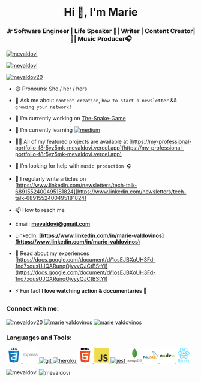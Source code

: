 
<h1 align="center">Hi 👋, I'm Marie</h1>
<h3 align="center">Jr Software Engineer | Life Speaker 📢| Writer | Content Creator|🎹| Music Producer🎧</h3>

<p><a href="https://komarev.com/ghpvc/?username=mevaldovi&style=flat-square"><img src="https://komarev.com/ghpvc/?username=mevaldovi&style=flat-square" alt="mevaldovi" /></a></p>

<p><a href="https://github.com/ryo-ma/github-profile-trophy"><img src="https://github-profile-trophy.vercel.app/?username=mevaldovi" alt="mevaldovi" /></a></p>

<p><a href="https://twitter.com/mevaldov20" target="blank"><img src="https://img.shields.io/twitter/follow/mevaldov20?logo=twitter&style=for-the-badge" alt="mevaldov20" /></a></p>

- 😄 Pronouns: She / her / hers

- 📣 Ask me about `content creation`, `how to start a newsletter` && `growing your network!` 

- 🔭 I’m currently working on [The-Snake-Game](https://github.com/mevaldovi/The-Snake-Game)

- 🌱 I’m currently learning [<img alt="medium" src="https://img.shields.io/badge/Python-FFD43B?style=for-the-badge&logo=python&logoColor=blue" />](https://docs.python.org/3/whatsnew/3.10.html)

- 👨‍💻 All of my featured projects are available at [https://my-professional-portfolio-f8r5yz5mk-mevaldovi.vercel.app](https://my-professional-portfolio-f8r5yz5mk-mevaldovi.vercel.app)

- 🤔 I’m looking for help with `music production 🎧`

- 📝 I regularly write articles on [https://www.linkedin.com/newsletters/tech-talk-6891552400495181824](https://www.linkedin.com/newsletters/tech-talk-6891552400495181824)

- 📫 How to reach me 
- Email: **mevaldovi@gmail.com**
- LinkedIn: **[https://www.linkedin.com/in/marie-valdovinos](https://www.linkedin.com/in/marie-valdovinos)**

- 📄 Read about my experiences [https://docs.google.com/document/d/1osEJBXoUH3Fd-1nd7xousUJQARunqOjvyyQJCtBStYI](https://docs.google.com/document/d/1osEJBXoUH3Fd-1nd7xousUJQARunqOjvyyQJCtBStYI)

- ⚡ Fun fact **I love watching action & documentaries 🎥**

<h3 align="left">Connect with me:</h3>
<p align="left">
<a href="https://twitter.com/mevaldov20" target="blank"><img align="center" src="https://raw.githubusercontent.com/rahuldkjain/github-profile-readme-generator/master/src/images/icons/Social/twitter.svg" alt="mevaldov20" height="30" width="40" /></a>
<a href="https://linkedin.com/in/marie valdovinos" target="blank"><img align="center" src="https://raw.githubusercontent.com/rahuldkjain/github-profile-readme-generator/master/src/images/icons/Social/linked-in-alt.svg" alt="marie valdovinos" height="30" width="40" /></a>
<a href="https://www.youtube.com/c/marie valdovinos" target="blank"><img align="center" src="https://raw.githubusercontent.com/rahuldkjain/github-profile-readme-generator/master/src/images/icons/Social/youtube.svg" alt="marie valdovinos" height="30" width="40" /></a>
</p>

<h3 align="left">Languages and Tools:</h3>
<p align="left"> <a href="https://www.w3schools.com/css/" target="_blank" rel="noreferrer"> <img src="https://raw.githubusercontent.com/devicons/devicon/master/icons/css3/css3-original-wordmark.svg" alt="css3" width="40" height="40"/> </a> <a href="https://expressjs.com" target="_blank" rel="noreferrer"> <img src="https://raw.githubusercontent.com/devicons/devicon/master/icons/express/express-original-wordmark.svg" alt="express" width="40" height="40"/> </a> <a href="https://git-scm.com/" target="_blank" rel="noreferrer"> <img src="https://www.vectorlogo.zone/logos/git-scm/git-scm-icon.svg" alt="git" width="40" height="40"/> </a> <a href="https://heroku.com" target="_blank" rel="noreferrer"> <img src="https://www.vectorlogo.zone/logos/heroku/heroku-icon.svg" alt="heroku" width="40" height="40"/> </a> <a href="https://www.w3.org/html/" target="_blank" rel="noreferrer"> <img src="https://raw.githubusercontent.com/devicons/devicon/master/icons/html5/html5-original-wordmark.svg" alt="html5" width="40" height="40"/> </a> <a href="https://developer.mozilla.org/en-US/docs/Web/JavaScript" target="_blank" rel="noreferrer"> <img src="https://raw.githubusercontent.com/devicons/devicon/master/icons/javascript/javascript-original.svg" alt="javascript" width="40" height="40"/> </a> <a href="https://jestjs.io" target="_blank" rel="noreferrer"> <img src="https://www.vectorlogo.zone/logos/jestjsio/jestjsio-icon.svg" alt="jest" width="40" height="40"/> </a> <a href="https://www.mongodb.com/" target="_blank" rel="noreferrer"> <img src="https://raw.githubusercontent.com/devicons/devicon/master/icons/mongodb/mongodb-original-wordmark.svg" alt="mongodb" width="40" height="40"/> </a> <a href="https://www.mysql.com/" target="_blank" rel="noreferrer"> <img src="https://raw.githubusercontent.com/devicons/devicon/master/icons/mysql/mysql-original-wordmark.svg" alt="mysql" width="40" height="40"/> </a> <a href="https://nodejs.org" target="_blank" rel="noreferrer"> <img src="https://raw.githubusercontent.com/devicons/devicon/master/icons/nodejs/nodejs-original-wordmark.svg" alt="nodejs" width="40" height="40"/> </a> <a href="https://reactjs.org/" target="_blank" rel="noreferrer"> <img src="https://raw.githubusercontent.com/devicons/devicon/master/icons/react/react-original-wordmark.svg" alt="react" width="40" height="40"/> </a> </p>

<p><img align="left" src="https://github-readme-stats.vercel.app/api/top-langs?username=mevaldovi&show_icons=true&locale=en&layout=compact" alt="mevaldovi" /></p>

<p>&nbsp;<img align="center" src="https://github-readme-stats.vercel.app/api?username=mevaldovi&show_icons=true&locale=en" alt="mevaldovi" /></p>


